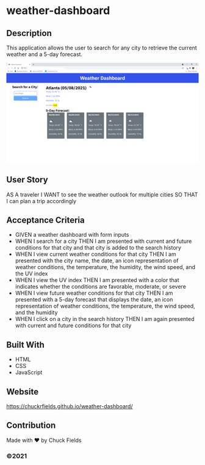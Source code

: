# weather-dashboard

## Description
This application allows the user to search for any city to retrieve the current weather and a 5-day forecast.

![weather dashboard screen shot](https://github.com/chuckrfields/weather-dashboard/blob/main/assets/WeatherDashboardChuck.png)

## User Story
AS A traveler
I WANT to see the weather outlook for multiple cities
SO THAT I can plan a trip accordingly

## Acceptance Criteria
- GIVEN a weather dashboard with form inputs
- WHEN I search for a city
THEN I am presented with current and future conditions for that city and that city is added to the search history
- WHEN I view current weather conditions for that city
THEN I am presented with the city name, the date, an icon representation of weather conditions, the temperature, the humidity, the wind speed, and the UV index
- WHEN I view the UV index
THEN I am presented with a color that indicates whether the conditions are favorable, moderate, or severe
- WHEN I view future weather conditions for that city
THEN I am presented with a 5-day forecast that displays the date, an icon representation of weather conditions, the temperature, the wind speed, and the humidity
- WHEN I click on a city in the search history
THEN I am again presented with current and future conditions for that city

## Built With
* HTML
* CSS
* JavaScript

## Website
https://chuckrfields.github.io/weather-dashboard/

## Contribution
Made with ❤️ by Chuck Fields

### ©️2021  
